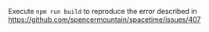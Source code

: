 Execute `npm run build` to reproduce the error described in https://github.com/spencermountain/spacetime/issues/407